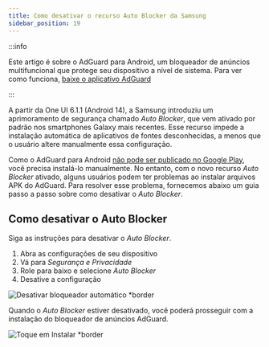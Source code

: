 ```yaml
---
title: Como desativar o recurso Auto Blocker da Samsung
sidebar_position: 19
---
```


:::info

Este artigo é sobre o AdGuard para Android, um bloqueador de anúncios multifuncional que protege seu dispositivo a nível de sistema. Para ver como funciona, [baixe o aplicativo AdGuard](https://agrd.io/download-kb-adblock)

:::

A partir da One UI 6.1.1 (Android 14), a Samsung introduziu um aprimoramento de segurança chamado _Auto Blocker_, que vem ativado por padrão nos smartphones Galaxy mais recentes. Esse recurso impede a instalação automática de aplicativos de fontes desconhecidas, a menos que o usuário altere manualmente essa configuração.

Como o AdGuard para Android [não pode ser publicado no Google Play](https://adguard.com/en/blog/adguard-google-play-removal.html), você precisa instalá-lo manualmente. No entanto, com o novo recurso _Auto Blocker_ ativado, alguns usuários podem ter problemas ao instalar arquivos APK do AdGuard. Para resolver esse problema, fornecemos abaixo um guia passo a passo sobre como desativar o _Auto Blocker_.

## Como desativar o Auto Blocker

Siga as instruções para desativar o _Auto Blocker_.

1. Abra as configurações de seu dispositivo
2. Vá para _Segurança e Privacidade_
3. Role para baixo e selecione _Auto Blocker_
4. Desative a configuração

![Desativar bloqueador automático \*border](https://cdn.adtidy.org/content/kb/ad_blocker/android/solving_problems/auto-blocker/auto_blocker_en.png)

Quando o _Auto Blocker_ estiver desativado, você poderá prosseguir com a instalação do bloqueador de anúncios AdGuard.

![Toque em Instalar \*border](https://cdn.adtidy.org/content/kb/ad_blocker/android/solving_problems/auto-blocker/install_en.png)

